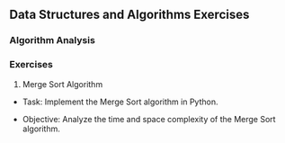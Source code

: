 ## Data Structures and Algorithms Exercises
### Algorithm Analysis
### Exercises
1) Merge Sort Algorithm
 - Task: Implement the Merge Sort algorithm in Python.

 - Objective: Analyze the time and space complexity of the Merge Sort algorithm.
